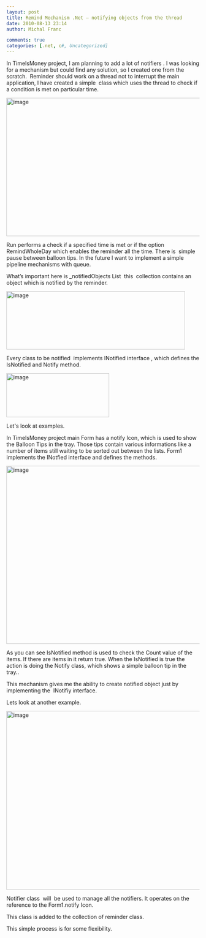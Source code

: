 ```yaml
---
layout: post
title: Remind Mechanism .Net – notifying objects from the thread
date: 2010-08-13 23:14
author: Michal Franc

comments: true
categories: [.net, c#, Uncategorized]
---
```

In TimeIsMoney project, I am planning to add a lot of notifiers . I was looking for a mechanism but could find any solution, so I created one from the scratch.  Reminder should work on a thread not to interrupt the main application, I have created a simple  class which uses the thread to check if a condition is met on particular time.

<a href="http://lammichalfranc.files.wordpress.com/2010/08/image19.png"><img style="display:inline;border:0;" title="image" src="http://lammichalfranc.files.wordpress.com/2010/08/image_thumb19.png" border="0" alt="image" width="566" height="361" /></a>

Run performs a check if a specified time is met or if the option RemindWholeDay which enables the reminder all the time. There is  simple pause between balloon tips. In the future I want to implement a simple pipeline mechanisms with queue.

What’s important here is _notifiedObjects List  this  collection contains an object which is notified by the reminder.

<a href="http://lammichalfranc.files.wordpress.com/2010/08/image20.png"><img style="display:inline;border:0;" title="image" src="http://lammichalfranc.files.wordpress.com/2010/08/image_thumb20.png" border="0" alt="image" width="466" height="152" /></a>

Every class to be notified  implements INotified interface , which defines the IsNotified and Notify method.

<a href="http://lammichalfranc.files.wordpress.com/2010/08/image41.png"><img style="display:inline;border:0;" title="image" src="http://lammichalfranc.files.wordpress.com/2010/08/image4_thumb.png" border="0" alt="image" width="268" height="115" /></a>

Let's look at examples.

In TimeIsMoney project main Form has a notify Icon, which is used to show the Balloon Tips in the tray. Those tips contain various informations like a number of items still waiting to be sorted out between the lists. Form1 implements the INotfied interface and defines the methods.

<a href="http://lammichalfranc.files.wordpress.com/2010/08/image21.png"><img style="display:inline;border-width:0;" title="image" src="http://lammichalfranc.files.wordpress.com/2010/08/image_thumb21.png" border="0" alt="image" width="648" height="465" /></a>

As you can see IsNotified method is used to check the Count value of the items. If there are items in it return true. When the IsNotified is true the action is doing the Notify class, which shows a simple balloon tip in the tray..

This mechanism gives me the ability to create notified object just by implementing the  INotifiy interface.

Lets look at another example.

<a href="http://lammichalfranc.files.wordpress.com/2010/08/image22.png"><img style="display:inline;border:0;" title="image" src="http://lammichalfranc.files.wordpress.com/2010/08/image_thumb22.png" border="0" alt="image" width="584" height="467" /></a>

Notifier class  will  be used to manage all the notifiers. It operates on the reference to the Form1.notify Icon.

This class is added to the collection of reminder class.

This simple process is for some flexibility.
